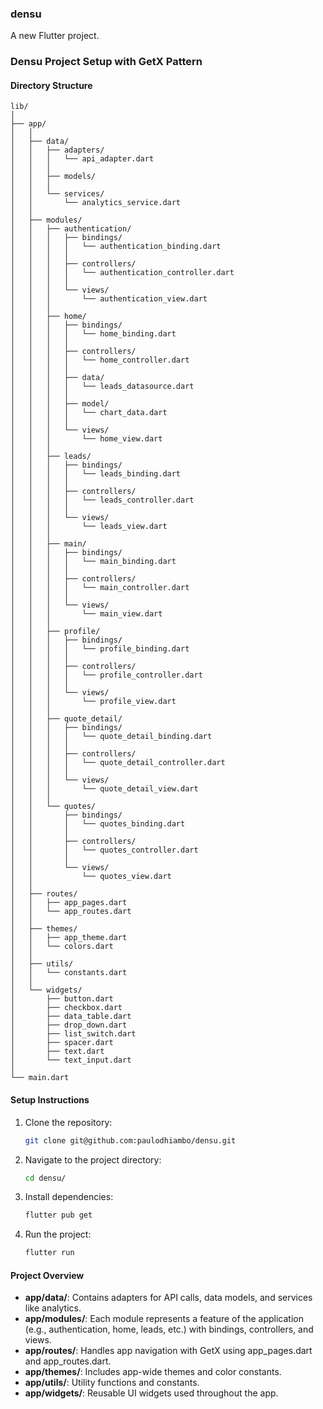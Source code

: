 ### densu

A new Flutter project.

### Densu Project Setup with GetX Pattern

#### Directory Structure

```
lib/
│
├── app/
│   │
│   ├── data/
│   │   ├── adapters/
│   │   │   └── api_adapter.dart
│   │   │
│   │   ├── models/
│   │   │
│   │   └── services/
│   │       └── analytics_service.dart
│   │
│   ├── modules/
│   │   ├── authentication/
│   │   │   ├── bindings/
│   │   │   │   └── authentication_binding.dart
│   │   │   │
│   │   │   ├── controllers/
│   │   │   │   └── authentication_controller.dart
│   │   │   │
│   │   │   └── views/
│   │   │       └── authentication_view.dart
│   │   │
│   │   ├── home/
│   │   │   ├── bindings/
│   │   │   │   └── home_binding.dart
│   │   │   │
│   │   │   ├── controllers/
│   │   │   │   └── home_controller.dart
│   │   │   │
│   │   │   ├── data/
│   │   │   │   └── leads_datasource.dart
│   │   │   │
│   │   │   ├── model/
│   │   │   │   └── chart_data.dart
│   │   │   │
│   │   │   └── views/
│   │   │       └── home_view.dart
│   │   │
│   │   ├── leads/
│   │   │   ├── bindings/
│   │   │   │   └── leads_binding.dart
│   │   │   │
│   │   │   ├── controllers/
│   │   │   │   └── leads_controller.dart
│   │   │   │
│   │   │   └── views/
│   │   │       └── leads_view.dart
│   │   │
│   │   ├── main/
│   │   │   ├── bindings/
│   │   │   │   └── main_binding.dart
│   │   │   │
│   │   │   ├── controllers/
│   │   │   │   └── main_controller.dart
│   │   │   │
│   │   │   └── views/
│   │   │       └── main_view.dart
│   │   │
│   │   ├── profile/
│   │   │   ├── bindings/
│   │   │   │   └── profile_binding.dart
│   │   │   │
│   │   │   ├── controllers/
│   │   │   │   └── profile_controller.dart
│   │   │   │
│   │   │   └── views/
│   │   │       └── profile_view.dart
│   │   │
│   │   ├── quote_detail/
│   │   │   ├── bindings/
│   │   │   │   └── quote_detail_binding.dart
│   │   │   │
│   │   │   ├── controllers/
│   │   │   │   └── quote_detail_controller.dart
│   │   │   │
│   │   │   └── views/
│   │   │       └── quote_detail_view.dart
│   │   │
│   │   └── quotes/
│   │       ├── bindings/
│   │       │   └── quotes_binding.dart
│   │       │
│   │       ├── controllers/
│   │       │   └── quotes_controller.dart
│   │       │
│   │       └── views/
│   │           └── quotes_view.dart
│   │
│   ├── routes/
│   │   ├── app_pages.dart
│   │   └── app_routes.dart
│   │
│   ├── themes/
│   │   ├── app_theme.dart
│   │   └── colors.dart
│   │
│   ├── utils/
│   │   └── constants.dart
│   │
│   └── widgets/
│       ├── button.dart
│       ├── checkbox.dart
│       ├── data_table.dart
│       ├── drop_down.dart
│       ├── list_switch.dart
│       ├── spacer.dart
│       ├── text.dart
│       └── text_input.dart
│
└── main.dart
```

#### Setup Instructions

1. Clone the repository:
   ```bash
   git clone git@github.com:paulodhiambo/densu.git
   ```

2. Navigate to the project directory:
   ```bash
   cd densu/
   ```

3. Install dependencies:
   ```bash
   flutter pub get
   ```

4. Run the project:
   ```bash
   flutter run
   ```

#### Project Overview

- **app/data/**: Contains adapters for API calls, data models, and services like analytics.
- **app/modules/**: Each module represents a feature of the application (e.g., authentication, home, leads, etc.) with bindings, controllers, and views.
- **app/routes/**: Handles app navigation with GetX using app_pages.dart and app_routes.dart.
- **app/themes/**: Includes app-wide themes and color constants.
- **app/utils/**: Utility functions and constants.
- **app/widgets/**: Reusable UI widgets used throughout the app.